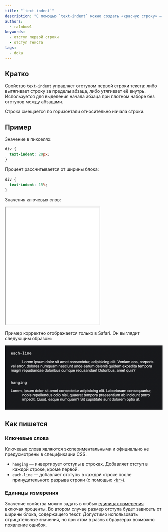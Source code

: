 ```yaml
---
title: "`text-indent`"
description: "С помощью `text-indent` можно создать «красную строку» — добавить отступ для первой строки абзаца."
authors:
  - ra1nbow1
keywords:
  - отступ первой строки
  - отступ текста
tags:
  - doka
---
```


## Кратко

Свойство `text-indent` управляет отступом первой строки текста: либо вытягивает строку за пределы абзаца, либо утягивает её внутрь. Используется для выделения начала абзаца при плотном наборе без отступов между абзацами.

Строка смещается по горизонтали относительно начала строки.

## Пример

Значение в пикселях:

```css
div {
  text-indent: 20px;
}
```

Процент рассчитывается от ширины блока:

```css
div {
  text-indent: 15%;
}
```

Значения ключевых слов:

<iframe title="Варианты значений" src="demos/" height="375"></iframe>

Пример корректно отображается только в Safari. Он выглядит следующим образом:

![Пример text-indent](images/1.png)

## Как пишется

### Ключевые слова

Ключевые слова являются экспериментальными и официально не предусмотрены в спецификации CSS.

- `hanging` — инвертирует отступы в строках. Добавляет отступ в каждой строке, кроме первой.
- `each-line` — добавляет отступы в каждой строке после принудительного разрыва строки (с помощью [`<br>`](/html/br/)).

### Единицы измерения

Значение свойства можно задать в любых [единицах измерения](/css/numeric-types/) включая проценты. Во втором случае размер отступа будет зависеть от ширины блока, содержащего текст. Допустимо использовать отрицательные значения, но при этом в разных браузерах возможно появление ошибок.
